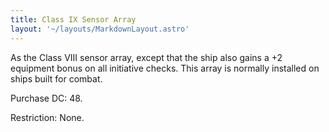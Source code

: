 ```yaml
---
title: Class IX Sensor Array
layout: '~/layouts/MarkdownLayout.astro'
---
```

As the Class VIII sensor array, except that the ship also gains a +2 equipment
bonus on all initiative checks. This array is normally installed on ships
built for combat.

Purchase DC: 48.

Restriction: None.

